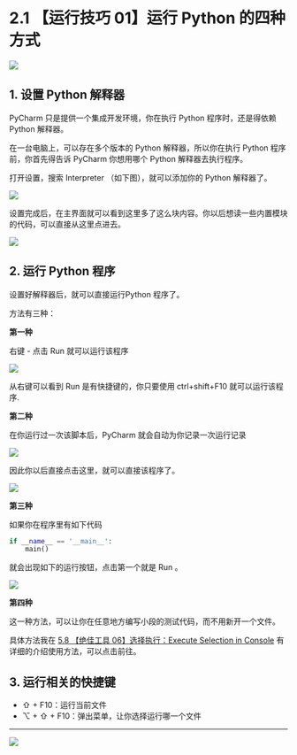 # 2.1 【运行技巧 01】运行 Python 的四种方式

![](http://image.iswbm.com/20200804124133.png)

## 1. 设置 Python 解释器

PyCharm 只是提供一个集成开发环境，你在执行 Python 程序时，还是得依赖 Python 解释器。

在一台电脑上，可以存在多个版本的 Python 解释器，所以你在执行 Python 程序前，你首先得告诉 PyCharm 你想用哪个 Python 解释器去执行程序。

打开设置，搜索 Interpreter （如下图），就可以添加你的 Python 解释器了。

![](http://image.iswbm.com/20200823131816.png)

设置完成后，在主界面就可以看到这里多了这么块内容。你以后想读一些内置模块的代码，可以直接从这里点进去。

![](http://image.iswbm.com/20200823132648.png)

## 2. 运行 Python 程序

设置好解释器后，就可以直接运行Python 程序了。

方法有三种：

**第一种**

右键 - 点击 Run 就可以运行该程序

![](http://image.iswbm.com/20200823133037.png)

从右键可以看到 Run 是有快捷键的，你只要使用 ctrl+shift+F10 就可以运行该程序.

**第二种**

在你运行过一次该脚本后，PyCharm 就会自动为你记录一次运行记录

![](http://image.iswbm.com/20200823133749.png)

因此你以后直接点击这里，就可以直接该程序了。

![](http://image.iswbm.com/image-20200823133919166.png)



**第三种**

如果你在程序里有如下代码

```python
if __name__ == '__main__':
    main()
```

就会出现如下的运行按钮，点击第一个就是 Run 。

![](http://image.iswbm.com/20200823144956.png)



**第四种**

这一种方法，可以让你在任意地方编写小段的测试代码，而不用新开一个文件。

具体方法我在 [5.8 【绝佳工具 06】选择执行：Execute Selection in Console](http://pycharm.iswbm.com/en/latest/c05/c05_06.html) 有详细的介绍使用方法，可以点击前往。



## 3. 运行相关的快捷键

- ⇧ + F10：运行当前文件
- ⌥ + ⇧ + F10：弹出菜单，让你选择运行哪一个文件



---

![](http://image.iswbm.com/20200607174235.png)